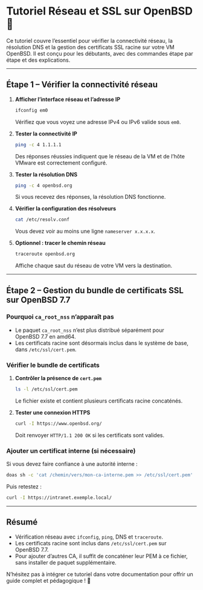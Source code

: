 # Tutoriel Réseau et SSL sur OpenBSD 🚀

Ce tutoriel couvre l’essentiel pour vérifier la connectivité réseau, la résolution DNS et la gestion des certificats SSL racine sur votre VM OpenBSD. Il est conçu pour les débutants, avec des commandes étape par étape et des explications.

---

## Étape 1 – Vérifier la connectivité réseau

1. **Afficher l’interface réseau et l’adresse IP**

   ```sh
   ifconfig em0
   ```

   Vérifiez que vous voyez une adresse IPv4 ou IPv6 valide sous `em0`.

2. **Tester la connectivité IP**

   ```sh
   ping -c 4 1.1.1.1
   ```

   Des réponses réussies indiquent que le réseau de la VM et de l’hôte VMware est correctement configuré.

3. **Tester la résolution DNS**

   ```sh
   ping -c 4 openbsd.org
   ```

   Si vous recevez des réponses, la résolution DNS fonctionne.

4. **Vérifier la configuration des résolveurs**

   ```sh
   cat /etc/resolv.conf
   ```

   Vous devez voir au moins une ligne `nameserver x.x.x.x`.

5. **Optionnel : tracer le chemin réseau**

   ```sh
   traceroute openbsd.org
   ```

   Affiche chaque saut du réseau de votre VM vers la destination.

---

## Étape 2 – Gestion du bundle de certificats SSL sur OpenBSD 7.7

### Pourquoi `ca_root_nss` n’apparaît pas

* Le paquet `ca_root_nss` n’est plus distribué séparément pour OpenBSD 7.7 en amd64.
* Les certificats racine sont désormais inclus dans le système de base, dans `/etc/ssl/cert.pem`.

### Vérifier le bundle de certificats

1. **Contrôler la présence de `cert.pem`**

   ```sh
   ls -l /etc/ssl/cert.pem
   ```

   Le fichier existe et contient plusieurs certificats racine concaténés.

2. **Tester une connexion HTTPS**

   ```sh
   curl -I https://www.openbsd.org/
   ```

   Doit renvoyer `HTTP/1.1 200 OK` si les certificats sont valides.

### Ajouter un certificat interne (si nécessaire)

Si vous devez faire confiance à une autorité interne :

```sh
doas sh -c 'cat /chemin/vers/mon-ca-interne.pem >> /etc/ssl/cert.pem'
```

Puis retestez :

```sh
curl -I https://intranet.exemple.local/
```

---

## Résumé

* Vérification réseau avec `ifconfig`, `ping`, DNS et `traceroute`.
* Les certificats racine sont inclus dans `/etc/ssl/cert.pem` sur OpenBSD 7.7.
* Pour ajouter d’autres CA, il suffit de concaténer leur PEM à ce fichier, sans installer de paquet supplémentaire.

N’hésitez pas à intégrer ce tutoriel dans votre documentation pour offrir un guide complet et pédagogique ! 🚀
